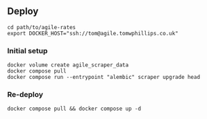 ## Deploy

```
cd path/to/agile-rates
export DOCKER_HOST="ssh://tom@agile.tomwphillips.co.uk"
```

### Initial setup

```
docker volume create agile_scraper_data
docker compose pull
docker compose run --entrypoint "alembic" scraper upgrade head
```

### Re-deploy

```
docker compose pull && docker compose up -d
```
